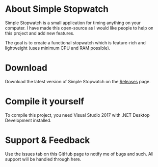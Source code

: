 # About Simple Stopwatch
Simple Stopwatch is a small application for timing anything on your computer. I have made this open-source as I would like people to help on this project and add new features.

The goal is to create a functional stopwatch which is feature-rich and lightweight (uses minimum CPU and RAM possible).

# Download

Download the latest version of Simple Stopwatch on the [Releases](https://github.com/windowslogic/simple-stopwatch/releases) page.

# Compile it yourself

To compile this project, you need Visual Studio 2017 with .NET Desktop Development installed.

# Support & Feedback

Use the issues tab on this GitHub page to notify me of bugs and such. All support will be handled through here.

